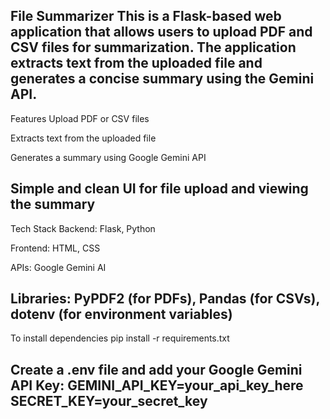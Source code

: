 File Summarizer
This is a Flask-based web application that allows users to upload PDF and CSV files for summarization. The application extracts text from the uploaded file and generates a concise summary using the Gemini API.
----------------------------------------------------------------------------------------------------------------------------------------
Features
Upload PDF or CSV files

Extracts text from the uploaded file

Generates a summary using Google Gemini API

Simple and clean UI for file upload and viewing the summary
----------------------------------------------------------------------------------------------------------------------------------------
Tech Stack
Backend: Flask, Python

Frontend: HTML, CSS

APIs: Google Gemini AI

Libraries: PyPDF2 (for PDFs), Pandas (for CSVs), dotenv (for environment variables)
----------------------------------------------------------------------------------------------------------------------------------------
To install dependencies
pip install -r requirements.txt

Create a .env file and add your Google Gemini API Key:
GEMINI_API_KEY=your_api_key_here
SECRET_KEY=your_secret_key
----------------------------------------------------------------------------------------------------------------------------------------